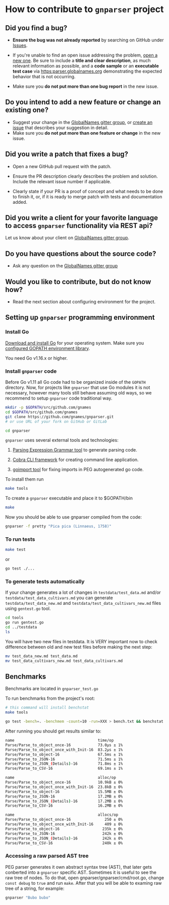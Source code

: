 # How to contribute to ``gnparser`` project

## **Did you find a bug?**

* **Ensure the bug was not already reported** by searching on GitHub under
  [Issues](https://github.com/gnames/gnparser/issues).

* If you're unable to find an open issue addressing the problem, [open a new
  one](https://github.com/gnames/gnparser/issues/new). Be sure to include a
  **title and clear description**, as much relevant information as possible,
  and a **code sample** or an **executable test case** via
  [https:parser.globalnames.org](https://parser.globalnames.org) demonstrating
  the expected behavior that is not occurring.
* Make sure you **do not put more than one bug report** in the new issue.

## **Do you intend to add a new feature or change an existing one?**

* Suggest your change in the [GlobalNames gitter
  group](https://gitter.im/GlobalNamesArchitecture/GlobalNames), or [create an
  issue](https://github.com/gnames/gnparser/issues/new) that describes your
  suggestion in detail.
* Make sure you **do not put more than one feature or change** in the new issue.

## **Did you write a patch that fixes a bug?**

* Open a new GitHub pull request with the patch.

* Ensure the PR description clearly describes the problem and solution. Include
  the relevant issue number if applicable.

* Clearly state if your PR is a proof of concept and what needs to be done to
  finish it, or, if it is ready to merge patch with tests and documentation
  added.

## **Did you write a client for your favorite language to access ``gnparser`` functionality via REST api?**

Let us know about your client on [GlobalNames gitter
group](https://gitter.im/GlobalNamesArchitecture/GlobalNames).

## **Do you have questions about the source code?**

* Ask any question on the [GlobalNames gitter
  group](https://gitter.im/GlobalNamesArchitecture/GlobalNames)

## **Would you like to contribute, but do not know how?**

* Read the next section about configuring environment for the project.

## **Setting up ``gnparser`` programming environment**

### Install Go

[Download and install Go](https://golang.org/doc/install) for your operating
system. Make sure you [configured GOPATH environment
library](https://github.com/golang/go/wiki/SettingGOPATH).

You need Go v1.16.x or higher.

### Install ``gnparser`` code

Before Go v1.11 all Go code had to be organized inside of the ``GOPATH``
directory. Now, for projects like ``gnparser`` that use Go modules it is not
necessary, however many tools still behave assuming old ways, so we recommend
to setup ``gnparser`` code traditional way.

```bash
mkdir -p $GOPATH/src/github.com/gnames
cd $GOPATH/src/github.com/gnames
git clone https://github.com/gnames/gnparser.git
# or use URL of your fork on GitHub or GitLab

cd gnparser
```

``gnparser`` uses several external tools and technologies:

1. [Parsing Expression Grammar tool](https://github.com/pointlander/peg) to
   generate parsing code.

2. [Cobra CLI framework](https://github.com/spf13/cobra) for creating command
   line application.

3. [goimport tool](https://golang.org/x/tools/cmd/goimports) for fixing
   imports in PEG autogenerated go code.

To install them run

```bash
make tools
```

To create a ``gnparser`` executable and place it to $GOPATH/bin

```bash
make
```

Now you should be able to use gnparser compiled from the code:

```bash
gnparser -f pretty "Pica pica (Linnaeus, 1758)"
```

### To run tests

```bash
make test
```

or

```bash
go test ./...
```

### To generate tests automatically

If your change generates a lot of changes in `testdata/test_data.md`
and/or `testdata/test_data_cultivars.md` you can generate
`testdata/test_data_new.md` and `testdata/test_data_cultivars_new.md`
files using `gentest.go` tool.

```bash
cd tools
go run gentest.go
cd ../testdata
ls
```

You will have two new files in testdata. It is VERY important now to check
difference between old and new test files before making the next step:

```bash
mv test_data_new.md test_data.md
mv test_data_cultivars_new.md test_data_cultivars.md
```

## Benchmarks

Benchmarks are located in `gnparser_test.go`

To run benchmarks from the project's root:

```bash
# this command will install benchstat
make tools

go test -bench=. -benchmem -count=10 -run=XXX > bench.txt && benchstat bench.txt
```

After running you should get results similar to:

```bash
name                                     time/op
Parse/Parse_to_object_once-16            73.0µs ± 1%
Parse/Parse_to_object_once_with_Init-16  83.2µs ± 1%
Parse/Parse_to_object-16                 67.5ms ± 1%
Parse/Parse_to_JSON-16                   71.5ms ± 1%
Parse/Parse_to_JSON_(Details)-16         71.8ms ± 1%
Parse/Parse_to_CSV-16                    69.1ms ± 1%

name                                     alloc/op
Parse/Parse_to_object_once-16            10.9kB ± 0%
Parse/Parse_to_object_once_with_Init-16  23.8kB ± 0%
Parse/Parse_to_object-16                 15.5MB ± 0%
Parse/Parse_to_JSON-16                   17.2MB ± 0%
Parse/Parse_to_JSON_(Details)-16         17.2MB ± 0%
Parse/Parse_to_CSV-16                    16.2MB ± 0%

name                                     allocs/op
Parse/Parse_to_object_once-16               250 ± 0%
Parse/Parse_to_object_once_with_Init-16     409 ± 0%
Parse/Parse_to_object-16                   235k ± 0%
Parse/Parse_to_JSON-16                     242k ± 0%
Parse/Parse_to_JSON_(Details)-16           242k ± 0%
Parse/Parse_to_CSV-16                      240k ± 0%
```

### Accessing a raw parsed AST tree

PEG parser generates it own abstract syntax tree (AST), that later gets
conberted into a ``gnparser`` specific AST. Sometimes it is useful to see the
raw tree of nodes. To do that, open gnparser/gnparser/cmd/root.go,
change ``const debug`` to ``true`` and run ``make``. After that you will be
able to examing raw tree of a string, for example:

```bash
gnparser "Bubo bubo"
```
